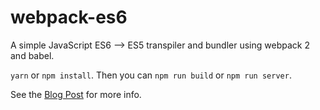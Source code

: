 # webpack-es6

A simple JavaScript ES6 --> ES5 transpiler and bundler using webpack 2 and babel.

`yarn` or `npm install`. Then you can `npm run build` or `npm run server`.

See the [Blog Post](http://dube.io/blog/show/2017-1-1-transpile-es6-with-webpack-2-and-babel) for more info.
